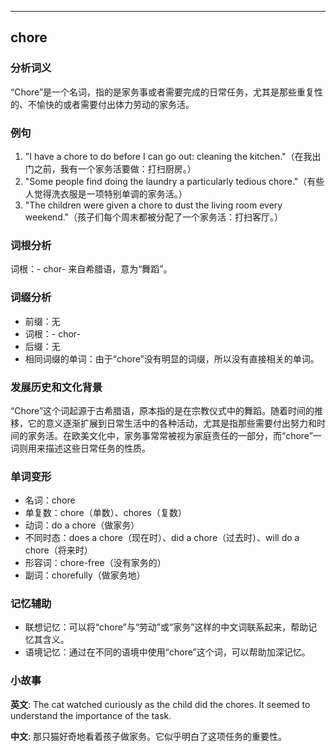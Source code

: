 
---------------
## chore
### 分析词义
“Chore”是一个名词，指的是家务事或者需要完成的日常任务，尤其是那些重复性的、不愉快的或者需要付出体力劳动的家务活。

### 例句
1. "I have a chore to do before I can go out: cleaning the kitchen."（在我出门之前，我有一个家务活要做：打扫厨房。）
2. "Some people find doing the laundry a particularly tedious chore."（有些人觉得洗衣服是一项特别单调的家务活。）
3. "The children were given a chore to dust the living room every weekend."（孩子们每个周末都被分配了一个家务活：打扫客厅。）

### 词根分析
词根：- chor- 来自希腊语，意为“舞蹈”。

### 词缀分析
- 前缀：无
- 词根：- chor-
- 后缀：无
- 相同词缀的单词：由于“chore”没有明显的词缀，所以没有直接相关的单词。

### 发展历史和文化背景
“Chore”这个词起源于古希腊语，原本指的是在宗教仪式中的舞蹈。随着时间的推移，它的意义逐渐扩展到日常生活中的各种活动，尤其是指那些需要付出努力和时间的家务活。在欧美文化中，家务事常常被视为家庭责任的一部分，而“chore”一词则用来描述这些日常任务的性质。

### 单词变形
- 名词：chore
- 单复数：chore（单数）、chores（复数）
- 动词：do a chore（做家务）
- 不同时态：does a chore（现在时）、did a chore（过去时）、will do a chore（将来时）
- 形容词：chore-free（没有家务的）
- 副词：chorefully（做家务地）

### 记忆辅助
- 联想记忆：可以将“chore”与“劳动”或“家务”这样的中文词联系起来，帮助记忆其含义。
- 语境记忆：通过在不同的语境中使用“chore”这个词，可以帮助加深记忆。

### 小故事
**英文**:
The cat watched curiously as the child did the chores. It seemed to understand the importance of the task.

**中文**:
那只猫好奇地看着孩子做家务。它似乎明白了这项任务的重要性。

